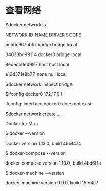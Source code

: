 # 查看网络

$docker network ls

NETWORK ID          NAME                DRIVER              SCOPE

5c50c967bbfd        bridge              bridge              local

34033bd99114        docker0             bridge              local

8edecb0e4997        host                host                local

e19d371e8b77        none                null                local

$docker network inspect bridge

$ifconfig docker0 172.17.0.1

ifconfig: interface docker0 does not exist

$docker network create ....

Docker for Mac

$ docker --version

Docker version 1.13.0, build 49bf474

$ docker-compose --version

docker-compose version 1.10.0, build 4bd6f1a

$ docker-machine --version

docker-machine version 0.9.0, build 15fd4c7



